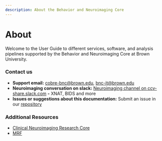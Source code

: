 ```yaml
---
description: About the Behavior and Neuroimaging Core
---
```


# About

Welcome to the User Guide to different services, software, and analysis pipelines supported by the Behavior and Neuroimaging Core at Brown University.

### Contact us

* **Support email:** cobre-bnc@brown.edu, bnc-it@brown.edu
* **Neuroimaging conversation on slack:** [Neuroimaging channel on ccv-share.slack.com](https://ccv-share.slack.com/app\_redirect?channel=neuroimaging) **-** XNAT, BIDS and more
* **Issues or suggestions about this documentation:** Submit an issue in our [repository](https://github.com/brown-bnc/bnc-user-manual)

### Additional Resources

* [Clinical Neuroimaging Research Core](https://sites.brown.edu/cnrc-core/)
* [MRF](https://www.brown.edu/carney/mri/)

